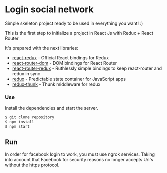 # Login social network

Simple skeleton project ready to be used in everything you want! :)

This is the first step to initialize a project in React Js with
Redux + React Router

It's prepared with the next libraries:

* [react-redux](https://github.com/reactjs/react-redux) - Official React bindings for Redux
* [react-router-dom](https://github.com/ReactTraining/react-router/tree/master/packages/react-router-dom) - DOM bindings for React Router
* [react-router-redux](https://github.com/reactjs/react-router-redux) - Ruthlessly simple bindings to keep react-router and redux in sync
* [redux](https://github.com/reactjs/redux) - Predictable state container for JavaScript apps
* [redux-thunk](https://github.com/gaearon/redux-thunk) - Thunk middleware for redux

### Use

Install the dependencies and start the server.

```sh
$ git clone repository
$ npm install
$ npm start
```

## Run

In order for facebook login to work, you must use ngrok services. Taking into account that Facebook for security reasons no longer accepts Url's without the https protocol.
